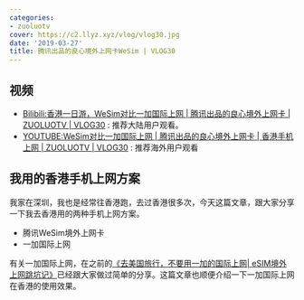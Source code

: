 ```yaml
---
categories:
- zuoluotv
cover: https://c2.llyz.xyz/vlog/vlog30.jpg
date: '2019-03-27'
title: 腾讯出品的良心境外上网卡WeSim | VLOG30
---
```


## 视频

- [Bilibili:香港一日游，WeSim对比一加国际上网 | 腾讯出品的良心境外上网卡 | ZUOLUOTV | VLOG30](https://www.bilibili.com/video/av41069930) : 推荐大陆用户观看。
- [YOUTUBE:WeSim对比一加国际上网 | 腾讯出品的良心境外上网卡 | 香港手机上网 | ZUOLUOTV | VLOG30](https://www.youtube.com/watch?v=Z9npDOKJD9w&t=3s) : 推荐海外用户观看

## 我用的香港手机上网方案

我家在深圳，我也是经常往香港跑，去过香港很多次，今天这篇文章，跟大家分享一下我去香港用的两种手机上网方案。

- 腾讯WeSim境外上网卡
- 一加国际上网

有关一加国际上网，在之前的[《去美国旅行，不要用一加的国际上网| eSIM境外上网跳坑记》](https://luolei.org/oneplus-esim-usa-travel/)已经跟大家做过简单的分享。这篇文章也顺便介绍一下一加国际上网在香港的使用效果。
